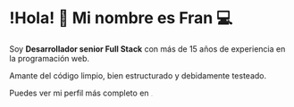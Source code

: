 # !Hola! 👋 Mi nombre es **Fran** 💻

Soy **Desarrollador senior Full Stack** con más de 15 años de experiencia en la programación web.

Amante del código limpio, bien estructurado y debidamente testeado.

Puedes ver mi perfil más completo en [<img src="/Users/fnortes/Downloads/LinkedIn-Logos/LI-In-Bug.png" alt="LI-In-Bug" style="zoom:5%;" />](https://www.linkedin.com/in/fnortes/)

